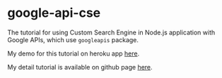 # google-api-cse

The tutorial for using Custom Search Engine in Node.js application with Google APIs, which use `googleapis` package.

My demo for this tutorial on heroku app [here](https://google-api-cse.herokuapp.com/).

My detail tutorial is available on github page [here](https://huynhsamha.github.io/backend/custom-search-engine-in-nodejs-with-google-api).

